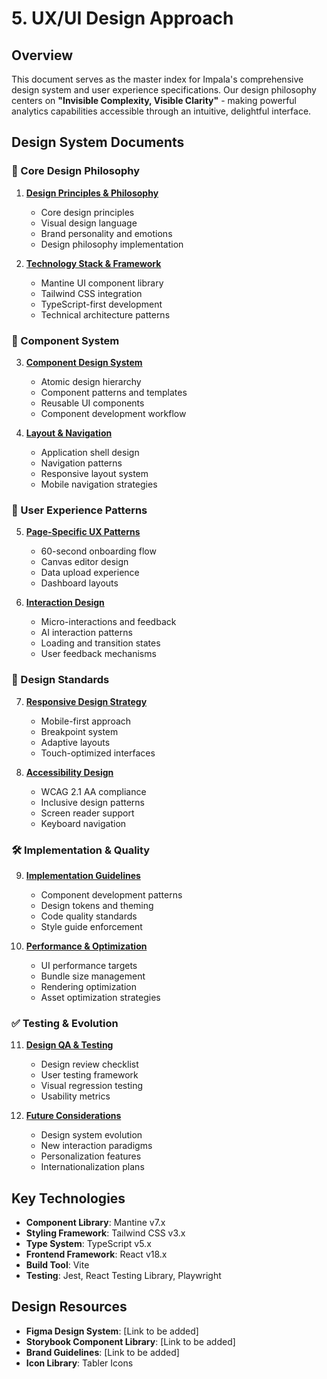 # 5. UX/UI Design Approach

## Overview

This document serves as the master index for Impala's comprehensive design system and user experience specifications. Our design philosophy centers on **"Invisible Complexity, Visible Clarity"** - making powerful analytics capabilities accessible through an intuitive, delightful interface.

## Design System Documents

### 🎨 Core Design Philosophy

1. **[Design Principles & Philosophy](./design/501_design_principles.md)**
   - Core design principles
   - Visual design language
   - Brand personality and emotions
   - Design philosophy implementation

2. **[Technology Stack & Framework](./design/502_technology_framework.md)**
   - Mantine UI component library
   - Tailwind CSS integration
   - TypeScript-first development
   - Technical architecture patterns

### 🧩 Component System

3. **[Component Design System](./design/503_component_system.md)**
   - Atomic design hierarchy
   - Component patterns and templates
   - Reusable UI components
   - Component development workflow

4. **[Layout & Navigation](./design/504_layout_navigation.md)**
   - Application shell design
   - Navigation patterns
   - Responsive layout system
   - Mobile navigation strategies

### 📱 User Experience Patterns

5. **[Page-Specific UX Patterns](./design/505_page_patterns.md)**
   - 60-second onboarding flow
   - Canvas editor design
   - Data upload experience
   - Dashboard layouts

6. **[Interaction Design](./design/506_interaction_design.md)**
   - Micro-interactions and feedback
   - AI interaction patterns
   - Loading and transition states
   - User feedback mechanisms

### 📐 Design Standards

7. **[Responsive Design Strategy](./design/507_responsive_design.md)**
   - Mobile-first approach
   - Breakpoint system
   - Adaptive layouts
   - Touch-optimized interfaces

8. **[Accessibility Design](./design/508_accessibility.md)**
   - WCAG 2.1 AA compliance
   - Inclusive design patterns
   - Screen reader support
   - Keyboard navigation

### 🛠️ Implementation & Quality

9. **[Implementation Guidelines](./design/509_implementation.md)**
   - Component development patterns
   - Design tokens and theming
   - Code quality standards
   - Style guide enforcement

10. **[Performance & Optimization](./design/510_performance.md)**
    - UI performance targets
    - Bundle size management
    - Rendering optimization
    - Asset optimization strategies

### ✅ Testing & Evolution

11. **[Design QA & Testing](./design/511_qa_testing.md)**
    - Design review checklist
    - User testing framework
    - Visual regression testing
    - Usability metrics

12. **[Future Considerations](./design/512_future_design.md)**
    - Design system evolution
    - New interaction paradigms
    - Personalization features
    - Internationalization plans

## Key Technologies

- **Component Library**: Mantine v7.x
- **Styling Framework**: Tailwind CSS v3.x
- **Type System**: TypeScript v5.x
- **Frontend Framework**: React v18.x
- **Build Tool**: Vite
- **Testing**: Jest, React Testing Library, Playwright

## Design Resources

- **Figma Design System**: [Link to be added]
- **Storybook Component Library**: [Link to be added]
- **Brand Guidelines**: [Link to be added]
- **Icon Library**: Tabler Icons